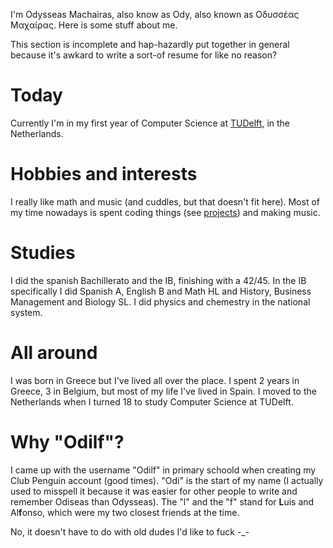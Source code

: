 I'm Odysseas Machairas, also know as Ody, also known as Οδυσσέας Μαχαίρας. Here is some stuff about me.

<span class='faint'> This section is incomplete and hap-hazardly put together in general because it's awkard to write a sort-of resume for like no reason? </span>

# Today

Currently I'm in my first year of Computer Science at [TUDelft](https://www.tudelft.nl/), in the Netherlands. 

# Hobbies and interests

I really like math and music (and cuddles, but that doesn't fit here). Most of my time nowadays is spent coding things (see [projects](/projects)) and making music. 

# Studies

I did the spanish Bachillerato and the IB, finishing with a 42/45. In the IB specifically I did Spanish A, English B and Math HL and History, Business Management and Biology SL. I did physics and chemestry in the national system. 

# All around

I was born in Greece but I've lived all over the place. I spent 2 years in Greece, 3 in Belgium, but most of my life I've lived in Spain. I moved to the Netherlands when I turned 18 to study Computer Science at TUDelft.

# Why "Odilf"?

I came up with the username "Odilf" in primary schoold when creating my Club Penguin account (good times). "Odi" is the start of my name (I actually used to misspell it because it was easier for other people to write and remember Odiseas than Odysseas). The "l" and the "f" stand for **L**uis and Al**f**onso, which were my two closest friends at the time.

<span class='faint'> No, it doesn't have to do with old dudes I'd like to fuck -_- </span>